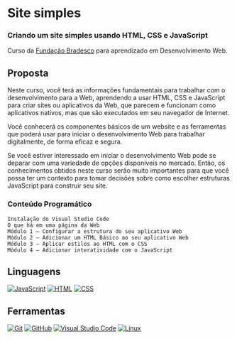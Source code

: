 # **Site simples**

### Criando um site simples usando HTML, CSS e JavaScript

Curso da [Fundação Bradesco](https://www.ev.org.br) para aprendizado em Desenvolvimento Web.

## Proposta

Neste curso, você terá as informações fundamentais para trabalhar com o desenvolvimento para a Web, aprendendo a usar HTML, CSS e JavaScript para criar sites ou aplicativos da Web, que parecem e funcionam como aplicativos nativos, mas que são executados em seu navegador de Internet.

Você conhecerá os componentes básicos de um website e as ferramentas que poderá usar para iniciar o desenvolvimento Web para trabalhar digitalmente, de forma eficaz e segura.

Se você estiver interessado em iniciar o desenvolvimento Web pode se deparar com uma variedade de opções disponíveis no mercado. Então, os conhecimentos obtidos neste curso serão muito importantes para que você possa ter um contexto para tomar decisões sobre como escolher estruturas JavaScript para construir seu site.

### Conteúdo Programático

    Instalação do Visual Studio Code
    O que há em uma página da Web
    Módulo 1 – Configurar a estrutura do seu aplicativo Web
    Módulo 2 – Adicionar um HTML Básico ao seu aplicativo Web
    Módulo 3 – Aplicar estilos ao HTML com o CSS
    Módulo 4 – Adicionar interatividade com o JavaScript

## Linguagens
[![JavaScript](https://img.shields.io/badge/JavaScript-080808?style=for-the-badge&logo=javascript)](https://developer.mozilla.org/pt-BR/docs/Web/JavaScript)
[![HTML](https://img.shields.io/badge/HTML-080808?style=for-the-badge&logo=HTML5)](https://developer.mozilla.org/pt-BR/docs/Web/HTML)
[![CSS](https://img.shields.io/badge/css-080808?style=for-the-badge&logo=CSS3&logoColor=0E76A8)](https://developer.mozilla.org/pt-BR/docs/Web/CSS)

## Ferramentas
[![Git](https://img.shields.io/badge/-Git-080808?style=for-the-badge&logo=git)](https://git-scm.com/docs/git/pt_BR)
[![GitHub](https://img.shields.io/badge/GitHub-080808?style=for-the-badge&logo=github&logoColor=30A3DC)](https://docs.github.com/)
[![Visual Studio Code](https://img.shields.io/badge/-Visual%20Studio%20Code-080808?style=for-the-badge&logo=visual-studio-code&logoColor=30A3DC)](https://code.visualstudio.com/Docs)
[![Linux](https://img.shields.io/badge/-Linux-080808?style=for-the-badge&logo=linux)](https://www.linux.org/forums/#linux-tutorials)